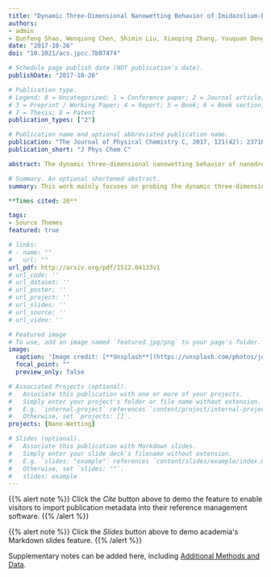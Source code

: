 ```yaml
---
title: "Dynamic Three-Dimensional Nanowetting Behavior of Imidazolium-Based Ionic Liquids Probed by Molecular Dynamics Simulation"
authors:
- admin
- Qunfeng Shao, Wenqiong Chen, Shimin Liu, Xiaoping Zhang, Youquan Deng.
date: "2017-10-26"
doi: "10.1021/acs.jpcc.7b07474"

# Schedule page publish date (NOT publication's date).
publishDate: "2017-10-26"

# Publication type.
# Legend: 0 = Uncategorized; 1 = Conference paper; 2 = Journal article;
# 3 = Preprint / Working Paper; 4 = Report; 5 = Book; 6 = Book section;
# 7 = Thesis; 8 = Patent
publication_types: ["2"]

# Publication name and optional abbreviated publication name.
publication: "The Journal of Physical Chemistry C, 2017, 121(42): 23716-23726"
publication_short: "J Phys Chem C"

abstract: The dynamic three-dimensional nanowetting behavior of nanodroplets of three kinds of 1-ethyl-3methylimidazolium ionic liquids (ILs) with radii between 10 and 30 Å is probed by molecular dynamics (MD) simulation on a solid silicon surface at temperatures ranging from 300 to 500 K. The simulation results show that contact angles change greatly and then tend to be saturated from 45° to 75° as the droplet radius of ILs varied from 10 to 20 Å and further to >20 Å. The values of the contact angle are anisotropic and could be 39.5° and 48.7° in the x and y directions of the droplets spreading on the solid silicon surface when the radius of the IL droplet is 10 Å, and increasing the radius of the droplets can weaken the anisotropy of the contact angle. Further analysis of the interaction among cations, anions, and silicon suggests that the van der Waals (VDW) interaction of ions and silicon substrate varies from −56.5 to −53.5 kJ mol<sup>-1</sup> per ion pair and silicon, and the Coulombic interaction of cations and anions varies from −265.3 to −282.0 kJ mol<sup>-1</sup> per ion pair as the droplet radius of ILs ranged from 10 to 30 Å. Upon increasing the droplet radius, the imidazolium ring of the cation in the adsorbed layer is more nearly parallel to the silicon substrate, and this allows a very effective interaction with the silicon substrate. These changes in the structure of the adsorbed layer in the vicinity of the silicon surface and their effects on the structuring of ions in the bulk liquid layers above this strongly adsorbed layer lead to the difference of VDW and Coulombic interactions as the droplet radius of ILs varied from 10 to 30 Å. Additionally, the impact of the intrinsic viscosity and temperature on the nanowetting behavior of ILs is also investigated.

# Summary. An optional shortened abstract.
summary: This work mainly focuses on probing the dynamic three-dimensional nanowetting behavior of three kinds of 1-ethyl-3methylimidazolium ionic liquids nanodroplets with radii between 10 and 30 Å by molecular dynamics (MD) simulation on a solid silicon surface at temperatures ranging from 300 to 500 K.

**Times cited: 20**

tags:
- Source Themes
featured: true

# links:
# - name: ""
#   url: ""
url_pdf: http://arxiv.org/pdf/1512.04133v1
# url_code: ''
# url_dataset: ''
# url_poster: ''
# url_project: ''
# url_slides: ''
# url_source: ''
# url_video: ''

# Featured image
# To use, add an image named `featured.jpg/png` to your page's folder. 
image:
  caption: 'Image credit: [**Unsplash**](https://unsplash.com/photos/jdD8gXaTZsc)'
  focal_point: ""
  preview_only: false

# Associated Projects (optional).
#   Associate this publication with one or more of your projects.
#   Simply enter your project's folder or file name without extension.
#   E.g. `internal-project` references `content/project/internal-project/index.md`.
#   Otherwise, set `projects: []`.
projects: [Nano-Wetting]

# Slides (optional).
#   Associate this publication with Markdown slides.
#   Simply enter your slide deck's filename without extension.
#   E.g. `slides: "example"` references `content/slides/example/index.md`.
#   Otherwise, set `slides: ""`.
#   slides: example
---
```


{{% alert note %}}
Click the *Cite* button above to demo the feature to enable visitors to import publication metadata into their reference management software.
{{% /alert %}}

{{% alert note %}}
Click the *Slides* button above to demo academia's Markdown slides feature.
{{% /alert %}}

Supplementary notes can be added here, including [Additional Methods and Data](https://pubs.acs.org/doi/10.1021/acs.jpcc.7b07474).
